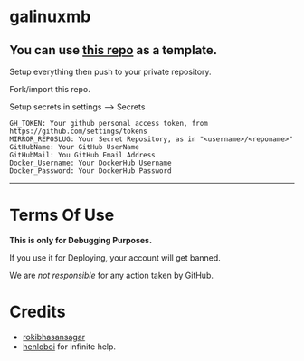 # galinuxmb

You can use [this repo](https://github.com/breakdowns/slam-mirrorbot) as a template.
---
Setup everything then push to your private repository. 

Fork/import this repo.

Setup secrets in settings --> Secrets

```
GH_TOKEN: Your github personal access token, from https://github.com/settings/tokens
MIRROR_REPOSLUG: Your Secret Repository, as in "<username>/<reponame>"
GitHubName: Your GitHub UserName
GitHubMail: You GitHub Email Address
Docker_Username: Your DockerHub Username
Docker_Password: Your DockerHub Password
```
---


# Terms Of Use 

**This is only for Debugging Purposes.**

If you use it for Deploying, your account will get banned.

We are *not responsible* for any action taken by GitHub.

# Credits

- [rokibhasansagar](https://github.com/rokibhasansagar) 
- [henloboi](https://github.com/JamieHoSzeYui) for infinite help.
